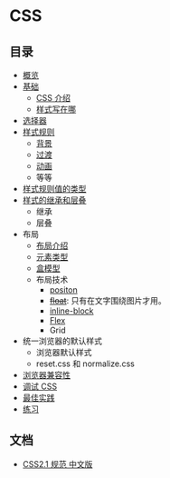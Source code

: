 # CSS
## 目录
* [概览](summary/README.md)
* [基础](detail/basic)
  * [CSS 介绍](detail/basic/intro.md)
  * [样式写在哪](detail/basic/place.md)
* [选择器](detail/selector)
* [样式规则](detail/rules)
  * [背景](detail/rules/background)
  * [过渡](detail/rules/transition)
  * [动画](detail/rules/animate)
  * 等等
* [样式规则值的类型](detail/value-type)
* [样式的继承和层叠](detail/inheritance-and-cascade)
  * 继承
  * 层叠
* 布局
  * [布局介绍](detail/layout)
  * [元素类型](detail/layout/elem-type.md)
  * [盒模型](detail/layout/box-model)
  * 布局技术
    * [positon](detail/layout/postion)
    * [~~float~~](detail/layout/float): 只有在文字围绕图片才用。
    * [inline-block](detail/layout/inline-block)
    * [Flex](detail/layout/flex)
    * Grid
* 统一浏览器的默认样式
  * 浏览器默认样式
  * reset.css 和 normalize.css
* [浏览器兼容性](detail/compatibility)
* [调试 CSS](detail/debug)
* [最佳实践](best-practice)
* [练习](practice)

## 文档
* [CSS2.1 规范 中文版](http://www.ayqy.net/doc/css2-1/cover.html)

